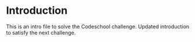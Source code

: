 # Introduction

This is an intro file to solve the Codeschool challenge.
Updated introduction to satisfy the next challenge.